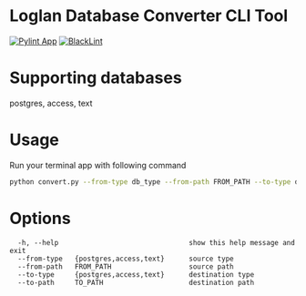 # Loglan Database Converter CLI Tool

[![Pylint App](https://github.com/torrua/loglan_convert/actions/workflows/pylint_app.yml/badge.svg)](https://github.com/torrua/loglan_convert/actions/workflows/pylint_app.yml)
[![BlackLint](https://github.com/torrua/loglan_convert/actions/workflows/black.yml/badge.svg)](https://github.com/torrua/loglan_convert/actions/workflows/black.yml)

# Supporting databases
postgres, access, text

# Usage
Run your terminal app with following command

```bash
python convert.py --from-type db_type --from-path FROM_PATH --to-type db_type --to-path TO_PATH
```
# Options
```
  -h, --help                                show this help message and exit
  --from-type   {postgres,access,text}      source type
  --from-path   FROM_PATH                   source path
  --to-type     {postgres,access,text}      destination type
  --to-path     TO_PATH                     destination path
```